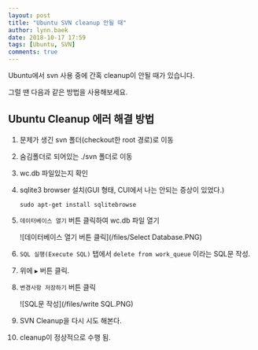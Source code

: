 ```yaml
---
layout: post
title: "Ubuntu SVN cleanup 안될 때"
author: lynn.baek
date: 2018-10-17 17:59
tags: [Ubuntu, SVN]
comments: true
---
```


Ubuntu에서 svn 사용 중에 간혹 cleanup이 안될 때가 있습니다. 

그럴 땐 다음과 같은 방법을 사용해보세요.



## Ubuntu Cleanup 에러 해결 방법

1. 문제가 생긴 svn 폴더(checkout한 root 경로)로 이동

2. 숨김폴더로 되어있는 ./svn 폴더로 이동

3. wc.db 파일있는지 확인

4. sqlite3 browser 설치(GUI 형태, CUI에서 나는 안되는 증상이 있었다.)

   ```shell
   sudo apt-get install sqlitebrowse
   ```

5. `데이터베이스 열기` 버튼 클릭하여 wc.db 파일 열기

   ![데이터베이스 열기 버튼 클릭](/files/Select Database.PNG)

6. `SQL 실행(Execute SQL)` 탭에서 `delete from work_queue` 이라는 SQL문 작성.

7. 위에 `▶` 버튼 클릭.

8. `변경사항 저장하기` 버튼 클릭

   ![SQL문 작성](/files/write SQL.PNG)

9. SVN Cleanup을 다시 시도 해본다. 

10. cleanup이 정상적으로 수행 됨.